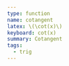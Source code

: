 ```yaml
---
type: function
name: cotangent
latex: \(\cot(x)\)
keyboard: cot(x)
summary: Cotangent
tags:
  - trig
---
```


